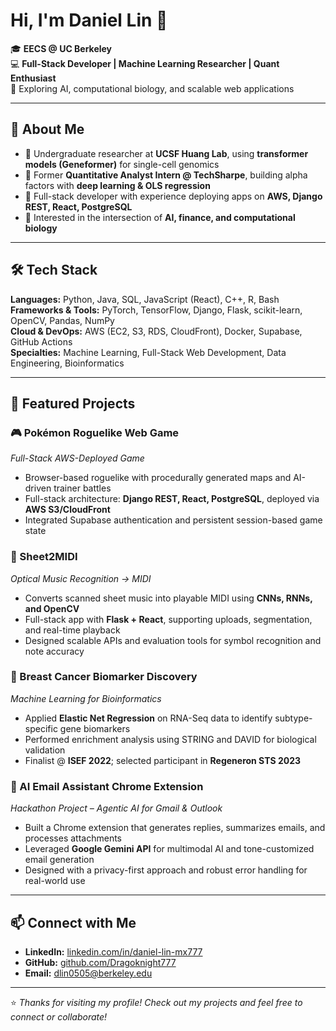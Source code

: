 # Hi, I'm Daniel Lin 👋

🎓 **EECS @ UC Berkeley**  
💻 **Full-Stack Developer | Machine Learning Researcher | Quant Enthusiast**  
🌱 Exploring AI, computational biology, and scalable web applications

---

## 🚀 About Me
- 🔹 Undergraduate researcher at **UCSF Huang Lab**, using **transformer models (Geneformer)** for single-cell genomics  
- 🔹 Former **Quantitative Analyst Intern @ TechSharpe**, building alpha factors with **deep learning & OLS regression**  
- 🔹 Full-stack developer with experience deploying apps on **AWS, Django REST, React, PostgreSQL**  
- 🔹 Interested in the intersection of **AI, finance, and computational biology**  

---

## 🛠 Tech Stack
**Languages:** Python, Java, SQL, JavaScript (React), C++, R, Bash  
**Frameworks & Tools:** PyTorch, TensorFlow, Django, Flask, scikit-learn, OpenCV, Pandas, NumPy  
**Cloud & DevOps:** AWS (EC2, S3, RDS, CloudFront), Docker, Supabase, GitHub Actions  
**Specialties:** Machine Learning, Full-Stack Web Development, Data Engineering, Bioinformatics

---

## 🌟 Featured Projects

### 🎮 Pokémon Roguelike Web Game
*Full-Stack AWS-Deployed Game*  
- Browser-based roguelike with procedurally generated maps and AI-driven trainer battles  
- Full-stack architecture: **Django REST, React, PostgreSQL**, deployed via **AWS S3/CloudFront**  
- Integrated Supabase authentication and persistent session-based game state  

### 🎼 Sheet2MIDI
*Optical Music Recognition → MIDI*  
- Converts scanned sheet music into playable MIDI using **CNNs, RNNs, and OpenCV**  
- Full-stack app with **Flask + React**, supporting uploads, segmentation, and real-time playback  
- Designed scalable APIs and evaluation tools for symbol recognition and note accuracy  

### 🧬 Breast Cancer Biomarker Discovery
*Machine Learning for Bioinformatics*  
- Applied **Elastic Net Regression** on RNA-Seq data to identify subtype-specific gene biomarkers  
- Performed enrichment analysis using STRING and DAVID for biological validation  
- Finalist @ **ISEF 2022**; selected participant in **Regeneron STS 2023**

### 📧 AI Email Assistant Chrome Extension
*Hackathon Project – Agentic AI for Gmail & Outlook*  
- Built a Chrome extension that generates replies, summarizes emails, and processes attachments  
- Leveraged **Google Gemini API** for multimodal AI and tone-customized email generation  
- Designed with a privacy-first approach and robust error handling for real-world use

---

## 📫 Connect with Me
- **LinkedIn:** [linkedin.com/in/daniel-lin-mx777](https://www.linkedin.com/in/daniel-lin-mx777/)  
- **GitHub:** [github.com/Dragoknight777](https://github.com/Dragoknight777)  
- **Email:** dlin0505@berkeley.edu

---

⭐️ *Thanks for visiting my profile! Check out my projects and feel free to connect or collaborate!*
